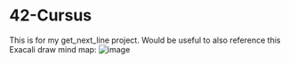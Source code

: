 # 42-Cursus

This is for my get_next_line project.
Would be useful to also reference this Exacali draw mind map:
![image](https://github.com/user-attachments/assets/85ee3b1b-8188-46c0-a22c-c686542dba12)
